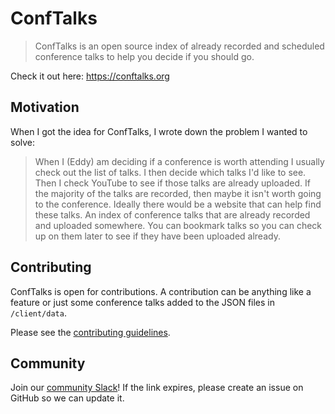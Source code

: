 # ConfTalks

> ConfTalks is an open source index of already recorded and scheduled conference talks to help you decide if you should go.

Check it out here: https://conftalks.org

## Motivation

When I got the idea for ConfTalks, I wrote down the problem I wanted to solve:

> When I (Eddy) am deciding if a conference is worth attending I usually check out the list of talks. I then decide which talks I'd like to see. Then I check YouTube to see if those talks are already uploaded. If the majority of the talks are recorded, then maybe it isn't worth going to the conference. Ideally there would be a website that can help find these talks. An index of conference talks that are already recorded and uploaded somewhere. You can bookmark talks so you can check up on them later to see if they have been uploaded already.

## Contributing

ConfTalks is open for contributions. A contribution can be anything like a feature or just some conference talks added to the JSON files in `/client/data`.

Please see the [contributing guidelines](https://github.com/EddyVinck/ConfTalks/blob/master/CONTRIBUTING.md).

## Community

Join our [community Slack](https://join.slack.com/t/conftalks/shared_invite/enQtNzk1MjA1ODQ2NzM3LTRkMmU0YmRhZDEzYmUxZTEyYjhlMWYzOWIyYTU0NDBkMGFlN2U3MjJmNWE5MjM4ZDM1Yzg0M2QwZWUzODllMzM)! If the link expires, please create an issue on GitHub so we can update it.
